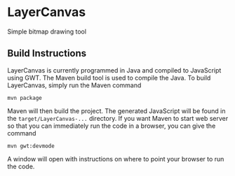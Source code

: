 # LayerCanvas
Simple bitmap drawing tool


## Build Instructions

LayerCanvas is currently programmed in Java and compiled to JavaScript using GWT. The Maven build tool is used to compile the Java. To build LayerCanvas, simply run the Maven command

```
mvn package
```

Maven will then build the project. The generated JavaScript will be found in the `target/LayerCanvas-...` directory. If you want Maven to start web server so that you can immediately run the code in a browser, you can give the command

```
mvn gwt:devmode
```

A window will open with instructions on where to point your browser to run the code.

